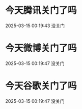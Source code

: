 # 今天腾讯关门了吗

2025-03-15 00:19:43 没关门

# 今天微博关门了吗

2025-03-15 00:19:47 没关门

# 今天谷歌关门了吗

2025-03-15 00:19:47 没关门

